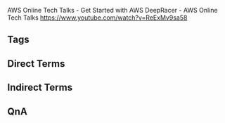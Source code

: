 AWS Online Tech Talks - Get Started with AWS DeepRacer - AWS Online Tech Talks
https://www.youtube.com/watch?v=ReExMv9sa58

## Tags

## Direct Terms

## Indirect Terms

## QnA